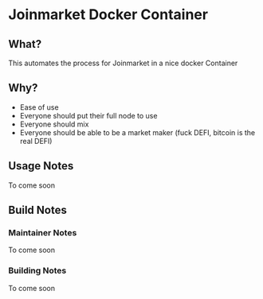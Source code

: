 # Joinmarket Docker Container

## What?

This automates the process for Joinmarket in a nice docker Container

## Why?

* Ease of use
* Everyone should put their full node to use
* Everyone should mix
* Everyone should be able to be a market maker (fuck DEFI, bitcoin is the real DEFI)

## Usage Notes

To come soon

## Build Notes

### Maintainer Notes

To come soon

### Building Notes
To come soon